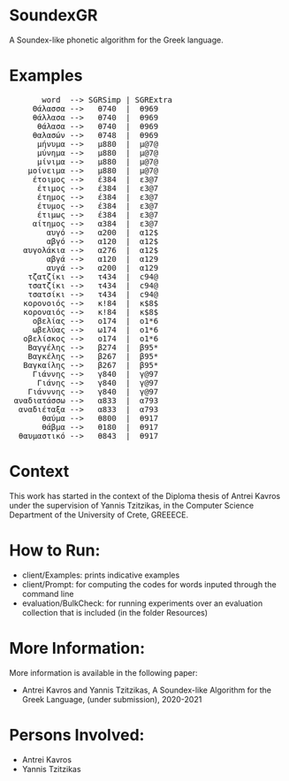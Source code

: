 # SoundexGR
A Soundex-like phonetic algorithm for the Greek language.

# Examples
<pre>
       word  --> SGRSimp | SGRExtra
     Θάλασσα -->   θ740  |  θ969 
     θάλλασα -->   θ740  |  θ969 
      θάλασα -->   θ740  |  θ969 
     θαλασών -->   θ748  |  θ969 
      μήνυμα -->   μ880  |  μ@7@ 
      μύνημα -->   μ880  |  μ@7@ 
      μίνιμα -->   μ880  |  μ@7@ 
    μοίνειμα -->   μ880  |  μ@7@ 
     έτοιμος -->   έ384  |  ε3@7 
      έτιμος -->   έ384  |  ε3@7 
      έτημος -->   έ384  |  ε3@7 
      έτυμος -->   έ384  |  ε3@7 
      έτιμως -->   έ384  |  ε3@7 
     αίτημος -->   α384  |  ε3@7 
        αυγό -->   α200  |  α12$ 
        αβγό -->   α120  |  α12$ 
   αυγολάκια -->   α276  |  α12$ 
        αβγά -->   α120  |  α129 
        αυγά -->   α200  |  α129 
    τζατζίκι -->   τ434  |  c94@ 
    τσατζίκι -->   τ434  |  c94@ 
    τσατσίκι -->   τ434  |  c94@ 
   κορονοιός -->   κ!84  |  κ$8$ 
   κοροναιός -->   κ!84  |  κ$8$ 
     οβελίας -->   ο174  |  ο1*6 
     ωβελύας -->   ω174  |  ο1*6 
   οβελίσκος -->   ο174  |  ο1*6 
    Βαγγέλης -->   β274  |  β95* 
    Βαγκέλης -->   β267  |  β95* 
   Βαγκαίλης -->   β267  |  β95* 
     Γιάννης -->   γ840  |  γ@97 
      Γιάνης -->   γ840  |  γ@97 
    Γιάνννης -->   γ840  |  γ@97 
 αναδιατάσσω -->   α833  |  α793 
  αναδιέταξα -->   α833  |  α793 
       θαύμα -->   θ800  |  θ917 
       θάβμα -->   θ180  |  θ917 
  θαυμαστικό -->   θ843  |  θ917 
</pre>

# Context
 This work has started in the context of the Diploma thesis of Antrei Kavros under the supervision of Yannis Tzitzikas,
 in the Computer Science Department of the  University of Crete, GREEECE.
 
 
 # How to Run:
 * client/Examples: prints indicative examples
 * client/Prompt: for computing the codes for words inputed through the  command line
 * evaluation/BulkCheck: for running  experiments  over an evaluation collection that is included (in the folder Resources)
 
 # More Information:
 More information is available in the following paper:
 * Antrei Kavros and Yannis Tzitzikas, A Soundex-like Algorithm for the Greek Language, (under submission), 2020-2021
 
 # Persons Involved:
 * Antrei Kavros
 * Yannis Tzitzikas
